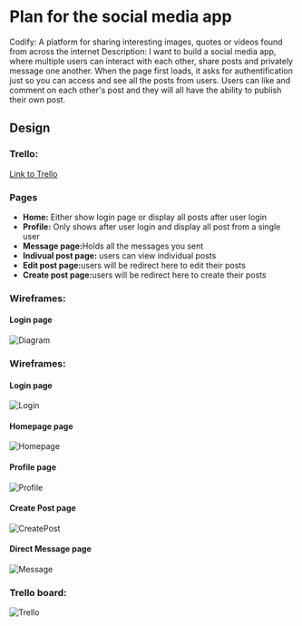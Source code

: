 <h1>Plan for the social media app</h1>
<p>Codify: A platform for sharing interesting images, quotes or videos found from across the internet  
Description: I want to build a social media app, where multiple users can interact with each other, share posts and privately message one another. When the page first loads, it asks for authentification just so you can access and see all the posts from users. Users can like and comment on each other's post and they will all have the ability to publish their own post.</p>

<h2>Design</h2>
<h3>Trello:</h3> <a href="https://lucid.app/lucidchart/b908b16e-e530-420f-8b43-b1dff566e7f3/edit?viewport_loc=-478%2C-21%2C3119%2C1558%2C6XbYu1LsVqS5&invitationId=inv_0f2410a2-f7dd-41b8-838f-9c2632d445eb"> Link to Trello</a>
<h3>Pages</h3>
<ul>
    <li><strong>Home:</strong> Either show login page or display all posts after user login</li>
    <li><strong>Profile:</strong> Only shows after user login and display all post from a single user</li>
    <li><strong>Message page:</strong>Holds all the messages you sent</li>
    <li><strong>Indivual post page:</strong> users can view individual posts</li>
    <li><strong>Edit post page:</strong>users will be redirect here to edit their posts</li>
    <li><strong>Create post page:</strong>users will be redirect here to create their posts</li>
</ul>
<h3>Wireframes:</h3>
<h4>Login page</h4>
<img src='./public/images/Diagram1.png' alt='Diagram'/>

<h3>Wireframes:</h3>
<h4>Login page</h4>
<img src='./public/images/Login.png' alt='Login'/>

<h4>Homepage page</h4>
<img src='./public/images/HomePage.png' alt='Homepage'/>

<h4>Profile page</h4>
<img src='./public/images/Profile.png' alt='Profile'/>

<h4>Create Post page</h4>
<img src='./public/images/CreatePost.png' alt='CreatePost'/>

<h4>Direct Message page</h4>
<img src='./public/images/Message.png' alt='Message'/>

<h3>Trello board:</h3>
<img src='./public/images/Trello.png' alt='Trello'/>



